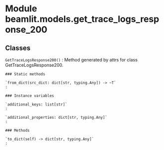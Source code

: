 Module beamlit.models.get_trace_logs_response_200
=================================================

Classes
-------

`GetTraceLogsResponse200()`
:   Method generated by attrs for class GetTraceLogsResponse200.

    ### Static methods

    `from_dict(src_dict: dict[str, typing.Any]) ‑> ~T`
    :

    ### Instance variables

    `additional_keys: list[str]`
    :

    `additional_properties: dict[str, typing.Any]`
    :

    ### Methods

    `to_dict(self) ‑> dict[str, typing.Any]`
    :